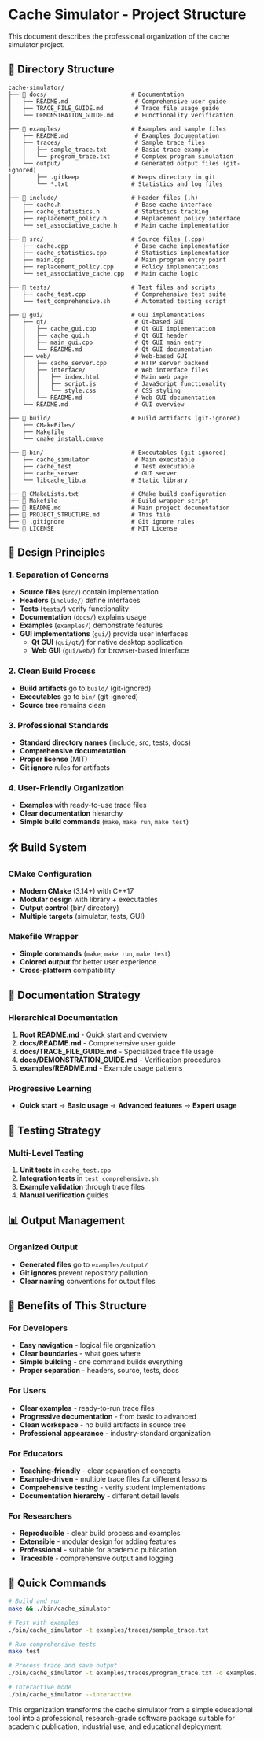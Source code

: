 # Cache Simulator - Project Structure

This document describes the professional organization of the cache simulator project.

## 📁 Directory Structure

```
cache-simulator/
├── 📁 docs/                        # Documentation
│   ├── README.md                   # Comprehensive user guide
│   ├── TRACE_FILE_GUIDE.md         # Trace file usage guide
│   └── DEMONSTRATION_GUIDE.md      # Functionality verification
│
├── 📁 examples/                    # Examples and sample files
│   ├── README.md                   # Examples documentation
│   ├── traces/                     # Sample trace files
│   │   ├── sample_trace.txt        # Basic trace example
│   │   └── program_trace.txt       # Complex program simulation
│   └── output/                     # Generated output files (git-ignored)
│       ├── .gitkeep               # Keeps directory in git
│       └── *.txt                  # Statistics and log files
│
├── 📁 include/                     # Header files (.h)
│   ├── cache.h                     # Base cache interface
│   ├── cache_statistics.h          # Statistics tracking
│   ├── replacement_policy.h        # Replacement policy interface
│   └── set_associative_cache.h     # Main cache implementation
│
├── 📁 src/                         # Source files (.cpp)
│   ├── cache.cpp                   # Base cache implementation
│   ├── cache_statistics.cpp        # Statistics implementation
│   ├── main.cpp                    # Main program entry point
│   ├── replacement_policy.cpp      # Policy implementations
│   └── set_associative_cache.cpp   # Main cache logic
│
├── 📁 tests/                       # Test files and scripts
│   ├── cache_test.cpp              # Comprehensive test suite
│   └── test_comprehensive.sh       # Automated testing script
│
├── 📁 gui/                         # GUI implementations
│   ├── qt/                         # Qt-based GUI
│   │   ├── cache_gui.cpp           # Qt GUI implementation
│   │   ├── cache_gui.h             # Qt GUI header
│   │   ├── main_gui.cpp            # Qt GUI main entry
│   │   └── README.md               # Qt GUI documentation
│   ├── web/                        # Web-based GUI
│   │   ├── cache_server.cpp        # HTTP server backend
│   │   ├── interface/              # Web interface files
│   │   │   ├── index.html          # Main web page
│   │   │   ├── script.js           # JavaScript functionality
│   │   │   └── style.css           # CSS styling
│   │   └── README.md               # Web GUI documentation
│   └── README.md                   # GUI overview
│
├── 📁 build/                       # Build artifacts (git-ignored)
│   ├── CMakeFiles/
│   ├── Makefile
│   └── cmake_install.cmake
│
├── 📁 bin/                         # Executables (git-ignored)
│   ├── cache_simulator             # Main executable
│   ├── cache_test                  # Test executable
│   ├── cache_server                # GUI server
│   └── libcache_lib.a             # Static library
│
├── 📄 CMakeLists.txt               # CMake build configuration
├── 📄 Makefile                     # Build wrapper script
├── 📄 README.md                    # Main project documentation
├── 📄 PROJECT_STRUCTURE.md         # This file
├── 📄 .gitignore                   # Git ignore rules
└── 📄 LICENSE                      # MIT License
```

## 🎯 Design Principles

### 1. **Separation of Concerns**
- **Source files** (`src/`) contain implementation
- **Headers** (`include/`) define interfaces
- **Tests** (`tests/`) verify functionality
- **Documentation** (`docs/`) explains usage
- **Examples** (`examples/`) demonstrate features
- **GUI implementations** (`gui/`) provide user interfaces
  - **Qt GUI** (`gui/qt/`) for native desktop application
  - **Web GUI** (`gui/web/`) for browser-based interface

### 2. **Clean Build Process**
- **Build artifacts** go to `build/` (git-ignored)
- **Executables** go to `bin/` (git-ignored)
- **Source tree** remains clean

### 3. **Professional Standards**
- **Standard directory names** (include, src, tests, docs)
- **Comprehensive documentation**
- **Proper license** (MIT)
- **Git ignore** rules for artifacts

### 4. **User-Friendly Organization**
- **Examples** with ready-to-use trace files
- **Clear documentation** hierarchy
- **Simple build commands** (`make`, `make run`, `make test`)

## 🛠️ Build System

### CMake Configuration
- **Modern CMake** (3.14+) with C++17
- **Modular design** with library + executables
- **Output control** (bin/ directory)
- **Multiple targets** (simulator, tests, GUI)

### Makefile Wrapper
- **Simple commands** (`make`, `make run`, `make test`)
- **Colored output** for better user experience
- **Cross-platform** compatibility

## 📖 Documentation Strategy

### Hierarchical Documentation
1. **Root README.md** - Quick start and overview
2. **docs/README.md** - Comprehensive user guide
3. **docs/TRACE_FILE_GUIDE.md** - Specialized trace file usage
4. **docs/DEMONSTRATION_GUIDE.md** - Verification procedures
5. **examples/README.md** - Example usage patterns

### Progressive Learning
- **Quick start** → **Basic usage** → **Advanced features** → **Expert usage**

## 🧪 Testing Strategy

### Multi-Level Testing
1. **Unit tests** in `cache_test.cpp`
2. **Integration tests** in `test_comprehensive.sh`
3. **Example validation** through trace files
4. **Manual verification** guides

## 📊 Output Management

### Organized Output
- **Generated files** go to `examples/output/`
- **Git ignores** prevent repository pollution
- **Clear naming** conventions for output files

## 🎯 Benefits of This Structure

### For Developers
- **Easy navigation** - logical file organization
- **Clear boundaries** - what goes where
- **Simple building** - one command builds everything
- **Proper separation** - headers, source, tests, docs

### For Users
- **Clear examples** - ready-to-run trace files
- **Progressive documentation** - from basic to advanced
- **Clean workspace** - no build artifacts in source tree
- **Professional appearance** - industry-standard organization

### For Educators
- **Teaching-friendly** - clear separation of concepts
- **Example-driven** - multiple trace files for different lessons
- **Comprehensive testing** - verify student implementations
- **Documentation hierarchy** - different detail levels

### For Researchers
- **Reproducible** - clear build process and examples
- **Extensible** - modular design for adding features
- **Professional** - suitable for academic publication
- **Traceable** - comprehensive output and logging

## 🚀 Quick Commands

```bash
# Build and run
make && ./bin/cache_simulator

# Test with examples
./bin/cache_simulator -t examples/traces/sample_trace.txt

# Run comprehensive tests
make test

# Process trace and save output
./bin/cache_simulator -t examples/traces/program_trace.txt -o examples/output/results.txt

# Interactive mode
./bin/cache_simulator --interactive
```

This organization transforms the cache simulator from a simple educational tool into a professional, research-grade software package suitable for academic publication, industrial use, and educational deployment.
